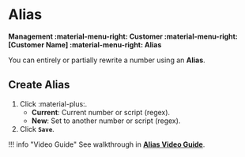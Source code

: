 # Alias
**Management :material-menu-right: Customer :material-menu-right: [Customer Name] :material-menu-right: Alias**

You can entirely or partially rewrite a number using an **Alias**.

## Create Alias

1. Click :material-plus:.
    + **Current**: Current number or script (regex).
    + **New**: Set to another number or script (regex).
2. Click **`Save`**.


!!! info "Video Guide"
    See walkthrough in [**Alias Video Guide**](https://docs.connexcs.com/video-guide/#aliases). 
